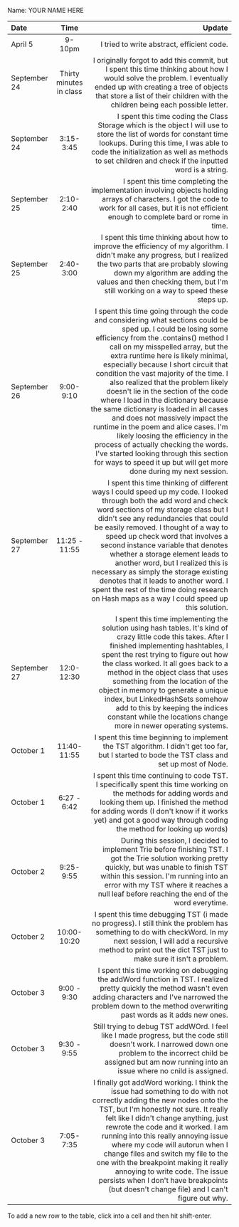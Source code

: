 Name: YOUR NAME HERE

| Date         |          Time           |                                                                                                                                                                                                                                                                                                                                                                                                                                                                                                                                                                                                                                                                                                                                                         Update |
|:-------------|:-----------------------:|---------------------------------------------------------------------------------------------------------------------------------------------------------------------------------------------------------------------------------------------------------------------------------------------------------------------------------------------------------------------------------------------------------------------------------------------------------------------------------------------------------------------------------------------------------------------------------------------------------------------------------------------------------------------------------------------------------------------------------------------------------------:|
| April 5      |         9-10pm          |                                                                                                                                                                                                                                                                                                                                                                                                                                                                                                                                                                                                                                                                                                                     I tried to write abstract, efficient code. |
| September 24 | Thirty minutes in class |                                                                                                                                                                                                                                                                                                                                                                                                                                                                                                            I originally forgot to add this commit, but I spent this time thinking about how I would solve the problem. I eventually ended up with creating a tree of objects that store a list of their children with the children being each possible letter. |
| September 24 |        3:15-3:45        |                                                                                                                                                                                                                                                                                                                                                                                                                                                                                         I spent this time coding the Class Storage which is the object I will use to store the list of words for constant time lookups. During this time, I was able to code the initialization as well as methods to set children and check if the inputted word is a string. |
| September 25 |        2:10-2:40        |                                                                                                                                                                                                                                                                                                                                                                                                                                                                                                                                                         I spent this time completing the implementation involving objects holding arrays of characters. I got the code to work for all cases, but it is not efficient enough to complete bard or rome in time. |
| September 25 |        2:40-3:00        |                                                                                                                                                                                                                                                                                                                                                                                                                                                                     I spent this time thinking about how to improve the efficiency of my algorithm. I didn't make any progress, but I realized the two parts that are probably slowing down my algorithm are adding the values and then checking them, but I'm still working on a way to speed these steps up. |
| September 26 |        9:00-9:10        | I spent this time going through the code and considering what sections could be sped up. I could be losing some efficiency from the .contains() method I call on my misspelled array, but the extra runtime here is likely minimal, especially because I short circuit that condition the vast majority of the time. I also realized that the problem likely doesn't lie in the section of the code where I load in the dictionary because the same dictionary is loaded in all cases and does not massively impact the runtime in the poem and alice cases. I'm likely loosing the efficiency in the process of actually checking the words. I've started looking through this section for ways to speed it up but will get more done during my next session. |
| September 27 |      11:25 - 11:55      |                                                                                                                                                                                I spent this time thinking of different ways I could speed up my code. I looked through both the add word and check word sections of my storage class but I didn't see any redundancies that could be easily removed. I thought of a way to speed up check word that involves a second instance variable that denotes whether a storage element leads to another word, but I realized this is necessary as simply the storage existing denotes that it leads to another word. I spent the rest of the time doing research on Hash maps as a way I could speed up this solution. |
| September 27 |       12:0-12:30        |                                                                                                                                                                                                                                                                  I spent this time implementing the solution using hash tables. It's kind of crazy little code this takes. After I finished implementing hashtables, I spent the rest trying to figure out how the class worked. It all goes back to a method in the object class that uses something from the location of the object in memory to generate a unique index, but LinkedHashSets somehow add to this by keeping the indices constant while the locations change more in newer operating systems. |
| October 1    |       11:40-11:55       |                                                                                                                                                                                                                                                                                                                                                                                                                                                                                                                                                                                                                 I spent this time beginning to implement the TST algorithm. I didn't get too far, but I started to bode the TST class and set up most of Node. |
| October 1    |       6:27 - 6:42       |                                                                                                                                                                                                                                                                                                                                                                                                                                                                                 I spent this time continuing to code TST. I specifically spent this time working on the methods for adding words and looking them up. I finished the method for adding words (I don't know if it works yet) and got a good way through coding the method for looking up words) |
| October 2    |        9:25-9:55        |                                                                                                                                                                                                                                                                                                                                                                                                                                                                     During this session, I decided to implement Trie before finishing TST. I got the Trie solution working pretty quickly, but was unable to finish TST within this session. I'm running into an error with my TST where it reaches a null leaf before reaching the end of the word everytime. |
| October 2    |       10:00-10:20       |                                                                                                                                                                                                                                                                                                                                                                                                                                                                                                                          I spent this time debugging TST (i made no progress). I still think the problem has something to do with checkWord. In my next session, I will add a recursive method to print out the dict TST just to make sure it isn't a problem. |
| October 3    |       9:00 - 9:30       |                                                                                                                                                                                                                                                                                                                                                                                                                                                                                                                            I spent this time working on debugging the addWord function in TST. I realized pretty quickly the method wasn't even adding characters and I've narrowed the problem down to the method overwriting past words as it adds new ones. |
| October 3    |       9:30 - 9:55       |                                                                                                                                                                                                                                                                                                                                                                                                                                                                                                                                   Still trying to debug TST addWOrd. I feel like I made progress, but the code still doesn't work. I narrowed down one problem to the incorrect child be assigned but am now running into an issue where no cnild is assigned. |
| October 3    |        7:05-7:35        |                                                                                                                                                                                                                         I finally got addWord working. I think the issue had something to do with not correctly adding the new nodes onto the TST, but I'm honestly not sure. It really felt like I didn't change anything, just rewrote the code and it worked. I am running into this really annoying issue where my code will autorun when I change files and switch my file to the one with the breakpoint making it really annoying to write code. The issue persists when I don't have breakpoints (but doesn't change file) and I can't figure out why. |


To add a new row to the table, click into a cell and then hit shift-enter.